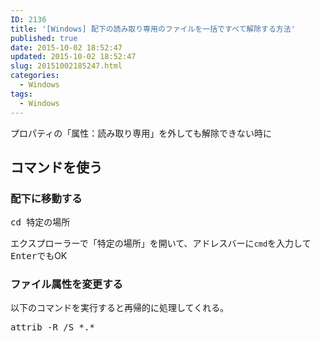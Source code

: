 ```yaml
---
ID: 2136
title: '[Windows] 配下の読み取り専用のファイルを一括ですべて解除する方法'
published: true
date: 2015-10-02 18:52:47
updated: 2015-10-02 18:52:47
slug: 20151002185247.html
categories:
  - Windows
tags:
  - Windows
---
```

プロパティの「属性：読み取り専用」を外しても解除できない時に
<!--more-->
<h2>コマンドを使う</h2>
<h3>配下に移動する</h3>
<pre class="cmd">cd 特定の場所</pre>
エクスプローラーで「特定の場所」を開いて、アドレスバーに<code>cmd</code>を入力して<kbd>Enter</kbd>でもOK

<h3>ファイル属性を変更する</h3>
以下のコマンドを実行すると再帰的に処理してくれる。
<pre class="cmd">attrib -R /S *.*</pre>